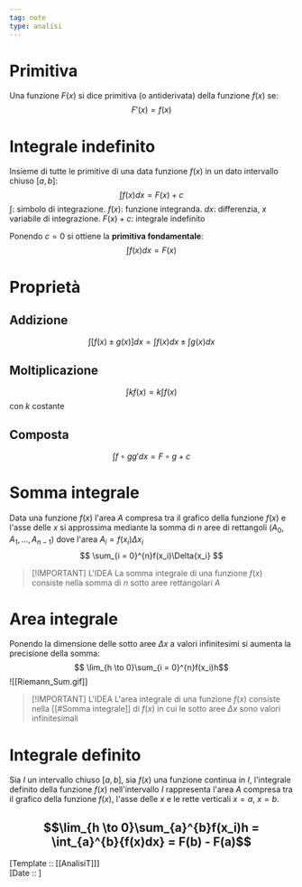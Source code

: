 ```yaml
---
tag: note
type: analisi
---
```

# Primitiva
Una funzione $F(x)$ si dice primitiva (o antiderivata) della funzione $f(x)$ se:
$$F'(x) = f(x)$$
# Integrale indefinito
Insieme di tutte le primitive di una data funzione $f(x)$ in un dato intervallo chiuso $[a, b]$:
$$\int f(x)dx = F(x) + c$$ $\int$: simbolo di integrazione.
$f(x)$: funzione integranda.
$dx$: differenzia, $x$ variabile di integrazione.
$F(x) + c$: integrale indefinito

Ponendo $c = 0$ si ottiene la __primitiva fondamentale__:
$$\int f(x)dx = F(x)$$
# Proprietà 
## Addizione
$$\int [f(x) \pm g(x)]dx =\int f(x)dx \pm \int g(x)dx$$
## Moltiplicazione
$$\int kf(x) = k\int f(x)$$
con $k$ costante
## Composta
$$\int f \circ g  g'dx = F \circ g + c$$

# Somma integrale
Data una funzione $f(x$) l'area $A$ compresa tra il grafico della funzione $f(x)$ e l'asse delle $x$ si approssima mediante la somma di $n$ aree di rettangoli $(A_0, A_1, ..., A_{n-1})$ dove l'area $A_i = f(x_i)\Delta{x_i}$ 
$$
\sum_{i = 0}^{n}f(x_i)\Delta{x_i}
$$
> [!IMPORTANT] L'IDEA
La somma integrale di una funzione $f(x)$ consiste nella somma di $n$ sotto aree rettangolari $A$ 

# Area integrale
Ponendo la dimensione delle sotto aree $\Delta{x}$ a valori infinitesimi si aumenta la precisione della somma: 
$$ \lim_{h \to 0}\sum_{i = 0}^{n}f(x_i)h$$
![[Riemann_Sum.gif]]

> [!IMPORTANT] L'IDEA
L'area integrale di una funzione $f(x)$ consiste nella [[#Somma integrale]] di $f(x)$ in cui le sotto aree $\Delta{x}$ sono valori infinitesimali

# Integrale definito 
Sia $I$ un intervallo chiuso $[a,b]$, sia $f(x)$ una funzione continua in $I$, l'integrale definito della funzione $f(x)$ nell'intervallo $I$ rappresenta l'area $A$ compresa tra il grafico della funzione $f(x)$, l'asse delle $x$ e le rette verticali $x = a$, $x = b$.

$$\lim_{h \to 0}\sum_{a}^{b}f(x_i)h = \int_{a}^{b}{f(x)dx} = F(b) - F(a)$$
---
[Template :: [[AnalisiT]]]  
[Date :: ]